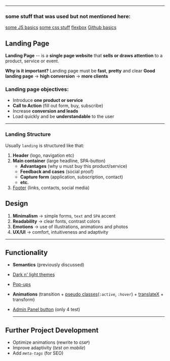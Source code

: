 ****
### some stuff that was used but not mentioned here:
[some JS basics](JSMegaBase.md)
[some css stuff](SomeUsefulCSSConcepts.md)
[flexbox](Flexbox.md)
[Github basics](WhatsGithub?.md)

## Landing Page

**Landing Page** -- is a **single page website** that **sells or draws attention** to a product, service or event.

**Why is it important?**
Landing page must be **fast**, **pretty** and clear
**Good landing page** -> **high conversion** -> **more clients**

### Landing page objectives:
- Introduce **one product or service**
- **Call to Action** (fill out form, buy, subscribe)
- Increase **conversion and leads**
- Load quickly and be **understandable** to the user

****
### Landing Structure

Usually `landing` is structured like that:
1. **Header** (logo, navigation etc)
2. **Main container** (large headline, SPA-button)
	- **Advantages** (why u must buy this product/service)
	- **Feedback and cases** (social proof)
	- **Capture form** (application, subscription, contact)
	- **etc.**
1. [Footer](Footer.md) (links, contacts, social media)

## Design
1. **Minimalism** → simple forms, `text` and `SPA` accent 
2. **Readability** → clear fonts, contrast colors
3. **Emotions** → use of illustrations, animations and photos
4. **UX/UI** → comfort, intuitiveness and adaptivity
  ****
## Functionality
- **Semantics** (previously discussed)
- [Dark n' light themes](DarkTheme.md)
- [Pop-ups](Pop-ups.md)
- **Animations** (transition + [pseudo classes](PseudoClasses.md)(`:active`, `:hover`) + [translateX](SomeUsefulCSSConcepts.md) + transform)
- [Admin Panel button](AdminPanel-button.md) (only 4 test)

  ****  

## Further Project Development

- Optimize animations (rewrite to *`GSAP`*)
- Improve adaptivity (*test on mobile*) 
- Add *`meta-tags`* (for SEO)